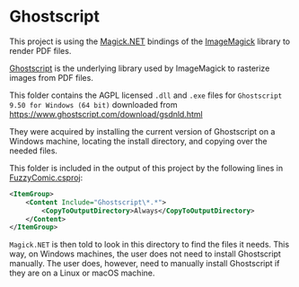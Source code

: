 # Ghostscript

This project is using the [Magick.NET](https://github.com/dlemstra/Magick.NET) bindings of the [ImageMagick](https://imagemagick.org/index.php) library to render PDF files.

[Ghostscript](https://www.ghostscript.com/) is the underlying library used by ImageMagick to rasterize images from PDF files.

This folder contains the AGPL licensed `.dll` and `.exe` files for `Ghostscript 9.50 for Windows (64 bit)` downloaded from https://www.ghostscript.com/download/gsdnld.html

They were acquired by installing the current version of Ghostscript on a Windows machine, locating the install directory, and copying over the needed files.

This folder is included in the output of this project by the following lines in [FuzzyComic.csproj](../FuzzyComic.csproj):

```xml
<ItemGroup>
    <Content Include="Ghostscript\*.*">
        <CopyToOutputDirectory>Always</CopyToOutputDirectory>
    </Content>  
</ItemGroup>
```

`Magick.NET` is then told to look in this directory to find the files it needs. This way, on Windows machines, the user does not need to install Ghostscript manually. The user does, however, need to manually install Ghostscript if they are on a Linux or macOS machine.